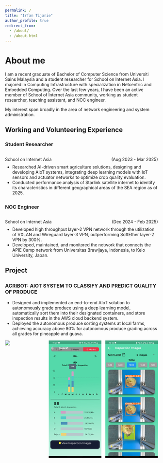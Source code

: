 ```yaml
---
permalink: /
title: "Irfan Tijanie"
author_profile: true
redirect_from: 
  - /about/
  - /about.html
---
```

About me
======
I am a recent graduate of Bachelor of Computer Science from Universiti Sains Malaysia and a student researcher for School on Internet Asia. I majored in Computing Infrastructure with specialization in Netcentric and Embedded Computing. Over the last few years, I have been an active member of School of Internet Asia community, working as student researcher, teaching assistant, and NOC engineer.

My interest span broadly in the area of network engineering and system administration.

Working and Volunteering Experience
------
<h3 style="margin-top: 25px">Student Researcher</h3>

<div style="display: flex; justify-content: space-between;margin-bottom: 0px">
  <p style="margin-bottom: 8px">School on Internet Asia</p>
  <p style="margin-bottom: 8px">(Aug 2023 - Mar 2025)</p>
</div>

<ul style="margin-top: 0px">
  <li style="margin-top: 0px">Researched AI-driven smart agriculture solutions, designing and developing AIoT systems, integrating deep learning models with IoT sensors and actuator networks to optimize crop quality evaluation.</li>
  <li>Conducted performance analysis of Starlink satellite internet to identify its characteristics in different geographical areas of the SEA region as of 2025.</li>
</ul>

<h3 style="margin-top: 28px">NOC Engineer</h3>

<div style="display: flex; justify-content: space-between;margin-bottom: 0px">
  <p style="margin-bottom: 8px">School on Internet Asia</p>
  <p style="margin-bottom: 8px">(Dec 2024 - Feb 2025)</p>
</div>

<ul style="margin-top: 0px">
  <li style="margin-top: 0px">Developed high throughput layer-2 VPN network through the utilization of VXLAN and Wireguard layer-3 VPN, outperforming SoftEther layer-2 VPN by 300%.</li>
  <li>Developed, maintained, and monitored the network that connects the APIE Camp network from Universitas Brawijaya, Indonesia, to Keio University, Japan.</li>
</ul>

Project
------
<h3 style="margin-top: 28px">AGRIBOT: AIOT SYSTEM TO CLASSIFY AND PREDICT QUALITY OF PRODUCE</h3>

<ul style="margin-top: 0px">
  <li style="margin-top: 0px">Designed and implemented an end-to-end AIoT solution to autonomously grade produce using a deep learning model, automatically sort them into their designated containers, and store inspection results in the AWS cloud backend system.</li>
  <li>Deployed the autonomous produce sorting systems at local farms, achieving accuracy above 80% for autonomous produce grading across all grades for pineapple and guava.</li>
</ul>

<div style="display: flex; justify-content: space-between;margin-bottom: 0px">
  <img src="/images/agribot1.gif" width = "360">
  <img src="/images/agribot2.jpg" width = "360">
</div>
